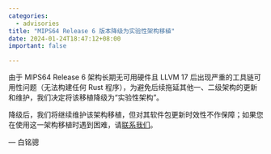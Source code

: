 ```yaml
---
categories:
  - advisories
title: "MIPS64 Release 6 版本降级为实验性架构移植"
date: 2024-01-24T18:47:12+08:00
important: false

---
```


由于 MIPS64 Release 6 架构长期无可用硬件且 LLVM 17 后出现严重的工具链可用性问题（无法构建任何 Rust 程序），为避免后续拖延其他一、二级架构的更新和维护，我们决定将该移植降级为“实验性架构”。

降级后，我们将继续维护该架构移植，但对其软件包更新时效性不作保障；如果您在使用这一架构移植时遇到困难，请[联系我们](https:/zh-cn/contact/)。

— 白铭骢
